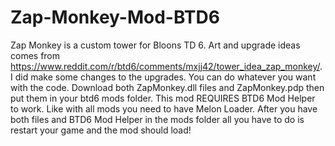 # Zap-Monkey-Mod-BTD6
Zap Monkey is a custom tower for Bloons TD 6. 
Art and upgrade ideas comes from https://www.reddit.com/r/btd6/comments/mxjj42/tower_idea_zap_monkey/. I did make some changes to the upgrades.
You can do whatever you want with the code.
Download both ZapMonkey.dll files and ZapMonkey.pdp then put them in your btd6 mods folder. This mod REQUIRES BTD6 Mod Helper to work. Like with all mods you need to have Melon Loader. After you have both files and BTD6 Mod Helper in the mods folder all you have to do is restart your game and the mod should load!
